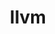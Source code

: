 ---
title: "llvm"
layout: cache
categories: [package, develop-2023-05-21]
meta: {"versions": ["14.0.6", "15.0.7", "8.0.0"], "compilers": ["gcc@=11.1.0", "gcc@=11.3.0"], "oss": ["ubuntu20.04", "ubuntu22.04"], "platforms": ["linux"], "targets": ["x86_64", "x86_64_v3"], "stacks": ["data-vis-sdk", "e4s", "e4s-oneapi", "ml-linux-x86_64-cpu", "ml-linux-x86_64-cuda", "ml-linux-x86_64-rocm", "root"], "num_specs": 10, "num_specs_by_stack": {"root": 10, "data-vis-sdk": 3, "e4s-oneapi": 1, "e4s": 4, "ml-linux-x86_64-cpu": 1, "ml-linux-x86_64-rocm": 1, "ml-linux-x86_64-cuda": 1}}
spec_details: [{"hash": "oprfgpztr4yiz64aagtwcsjahmwe7puc", "compiler": "gcc@=11.1.0", "versions": ["14.0.6"], "os": "ubuntu20.04", "platform": "linux", "target": "x86_64_v3", "variants": ["build_system=cmake", "build_type=Release", "+clang", "~compiler-rt", "~cuda", "~flang", "generator=ninja", "~gold", "~internal_unwind", "~ipo", "+libcxx", "~libomptarget", "~link_llvm_dylib", "~lld", "~lldb", "+llvm_dylib", "~mlir", "+omp_as_runtime", "~omp_tsan", "patches=6379168,d85ef51,f920173", "~polly", "~python", "shlib_symbol_version=none", "~split_dwarf", "targets=all", "version_suffix=none", "~z3"], "stacks": ["root", "data-vis-sdk"], "size": "-", "tarball": "https://binaries.spack.io/releases/develop-2023-05-21/build_cache/linux-ubuntu20.04-x86_64_v3/gcc-11.1.0/llvm-14.0.6/linux-ubuntu20.04-x86_64_v3-gcc-11.1.0-llvm-14.0.6-oprfgpztr4yiz64aagtwcsjahmwe7puc.spack"}, {"hash": "tnkumulrmde7i2rht23bexpxbddkt64a", "compiler": "gcc@=11.1.0", "versions": ["8.0.0"], "os": "ubuntu20.04", "platform": "linux", "target": "x86_64", "variants": ["build_system=cmake", "build_type=Release", "+clang", "+compiler-rt", "~cuda", "generator=ninja", "+gold", "+internal_unwind", "~ipo", "+libcxx", "+libomptarget", "~link_llvm_dylib", "+lld", "+lldb", "+llvm_dylib", "~omp_debug", "~omp_tsan", "patches=514926d,7b286b1,8ec3c9b,92781f9,af41889,e56489a,f920173", "+polly", "~python", "~split_dwarf", "targets=all", "version_suffix=none", "~z3"], "stacks": ["root", "e4s-oneapi"], "size": "-", "tarball": "https://binaries.spack.io/releases/develop-2023-05-21/build_cache/linux-ubuntu20.04-x86_64/gcc-11.1.0/llvm-8.0.0/linux-ubuntu20.04-x86_64-gcc-11.1.0-llvm-8.0.0-tnkumulrmde7i2rht23bexpxbddkt64a.spack"}, {"hash": "wm7wvj5zilposdvgfscyumu6homsjs2d", "compiler": "gcc@=11.1.0", "versions": ["8.0.0"], "os": "ubuntu20.04", "platform": "linux", "target": "x86_64_v3", "variants": ["build_system=cmake", "build_type=Release", "+clang", "+compiler-rt", "~cuda", "generator=ninja", "+gold", "+internal_unwind", "~ipo", "+libcxx", "+libomptarget", "~link_llvm_dylib", "+lld", "+lldb", "+llvm_dylib", "~omp_debug", "~omp_tsan", "patches=514926d,7b286b1,8ec3c9b,92781f9,af41889,e56489a,f920173", "+polly", "~python", "~split_dwarf", "targets=all", "version_suffix=none", "~z3"], "stacks": ["e4s", "root"], "size": "-", "tarball": "https://binaries.spack.io/releases/develop-2023-05-21/build_cache/linux-ubuntu20.04-x86_64_v3/gcc-11.1.0/llvm-8.0.0/linux-ubuntu20.04-x86_64_v3-gcc-11.1.0-llvm-8.0.0-wm7wvj5zilposdvgfscyumu6homsjs2d.spack"}, {"hash": "37u3ty6sou4w64tfpmdjaaourgdnuwyy", "compiler": "gcc@=11.1.0", "versions": ["15.0.7"], "os": "ubuntu20.04", "platform": "linux", "target": "x86_64_v3", "variants": ["build_system=cmake", "build_type=Release", "+clang", "+compiler-rt", "~cuda", "~flang", "generator=ninja", "+gold", "+internal_unwind", "~ipo", "+libcxx", "+libomptarget", "~link_llvm_dylib", "+lld", "+lldb", "+llvm_dylib", "~mlir", "+omp_as_runtime", "~omp_debug", "~omp_tsan", "patches=3dc9bc1", "+polly", "~python", "shlib_symbol_version=none", "~split_dwarf", "targets=all", "version_suffix=none", "~z3", "~zstd"], "stacks": ["e4s", "root"], "size": "-", "tarball": "https://binaries.spack.io/releases/develop-2023-05-21/build_cache/linux-ubuntu20.04-x86_64_v3/gcc-11.1.0/llvm-15.0.7/linux-ubuntu20.04-x86_64_v3-gcc-11.1.0-llvm-15.0.7-37u3ty6sou4w64tfpmdjaaourgdnuwyy.spack"}, {"hash": "xm4x3oxeh5kftn6ki5i4z7c4mr33g33e", "compiler": "gcc@=11.1.0", "versions": ["14.0.6"], "os": "ubuntu20.04", "platform": "linux", "target": "x86_64_v3", "variants": ["build_system=cmake", "build_type=Release", "+clang", "~compiler-rt", "~cuda", "~flang", "generator=ninja", "~gold", "~internal_unwind", "~ipo", "+libcxx", "+libomptarget", "~link_llvm_dylib", "+lld", "~lldb", "+llvm_dylib", "~mlir", "+omp_as_runtime", "~omp_debug", "~omp_tsan", "patches=6379168,d85ef51,f920173", "~polly", "~python", "shlib_symbol_version=none", "~split_dwarf", "targets=all", "version_suffix=none", "~z3"], "stacks": ["root", "data-vis-sdk"], "size": "-", "tarball": "https://binaries.spack.io/releases/develop-2023-05-21/build_cache/linux-ubuntu20.04-x86_64_v3/gcc-11.1.0/llvm-14.0.6/linux-ubuntu20.04-x86_64_v3-gcc-11.1.0-llvm-14.0.6-xm4x3oxeh5kftn6ki5i4z7c4mr33g33e.spack"}, {"hash": "rkimbtzk4suzhpqld6iqw6yxfs4tj7az", "compiler": "gcc@=11.1.0", "versions": ["14.0.6"], "os": "ubuntu20.04", "platform": "linux", "target": "x86_64_v3", "variants": ["build_system=cmake", "build_type=Release", "+clang", "~compiler-rt", "~cuda", "~flang", "generator=ninja", "~gold", "~internal_unwind", "~ipo", "+libcxx", "~libomptarget", "~link_llvm_dylib", "~lld", "~lldb", "+llvm_dylib", "~mlir", "+omp_as_runtime", "~omp_tsan", "patches=6379168,d85ef51,f920173", "~polly", "~python", "shlib_symbol_version=none", "~split_dwarf", "targets=all", "version_suffix=none", "~z3"], "stacks": ["root", "data-vis-sdk"], "size": "-", "tarball": "https://binaries.spack.io/releases/develop-2023-05-21/build_cache/linux-ubuntu20.04-x86_64_v3/gcc-11.1.0/llvm-14.0.6/linux-ubuntu20.04-x86_64_v3-gcc-11.1.0-llvm-14.0.6-rkimbtzk4suzhpqld6iqw6yxfs4tj7az.spack"}, {"hash": "o5lj7dgqrhug2nsbxjz7lgdx4xgehrj7", "compiler": "gcc@=11.1.0", "versions": ["14.0.6"], "os": "ubuntu20.04", "platform": "linux", "target": "x86_64_v3", "variants": ["build_system=cmake", "build_type=Release", "+clang", "+compiler-rt", "~cuda", "~flang", "generator=ninja", "+gold", "+internal_unwind", "~ipo", "+libcxx", "+libomptarget", "~link_llvm_dylib", "+lld", "+lldb", "+llvm_dylib", "~mlir", "+omp_as_runtime", "~omp_debug", "~omp_tsan", "patches=6379168,d85ef51,f920173", "+polly", "~python", "shlib_symbol_version=none", "~split_dwarf", "targets=all", "version_suffix=none", "~z3"], "stacks": ["e4s", "root"], "size": "-", "tarball": "https://binaries.spack.io/releases/develop-2023-05-21/build_cache/linux-ubuntu20.04-x86_64_v3/gcc-11.1.0/llvm-14.0.6/linux-ubuntu20.04-x86_64_v3-gcc-11.1.0-llvm-14.0.6-o5lj7dgqrhug2nsbxjz7lgdx4xgehrj7.spack"}, {"hash": "5xcdypncz3q2wjpt4dnsnhe5lzgtc6mf", "compiler": "gcc@=11.1.0", "versions": ["14.0.6"], "os": "ubuntu20.04", "platform": "linux", "target": "x86_64_v3", "variants": ["build_system=cmake", "build_type=Release", "+clang", "+compiler-rt", "~cuda", "~flang", "generator=ninja", "+gold", "+internal_unwind", "~ipo", "+libcxx", "+libomptarget", "~link_llvm_dylib", "+lld", "+lldb", "+llvm_dylib", "~mlir", "+omp_as_runtime", "~omp_debug", "~omp_tsan", "patches=6379168,d85ef51,f920173", "+polly", "~python", "shlib_symbol_version=none", "~split_dwarf", "targets=all", "version_suffix=none", "~z3"], "stacks": ["e4s", "root"], "size": "-", "tarball": "https://binaries.spack.io/releases/develop-2023-05-21/build_cache/linux-ubuntu20.04-x86_64_v3/gcc-11.1.0/llvm-14.0.6/linux-ubuntu20.04-x86_64_v3-gcc-11.1.0-llvm-14.0.6-5xcdypncz3q2wjpt4dnsnhe5lzgtc6mf.spack"}, {"hash": "4duxq6tzrx7vt6yrodouyo67gu53lzmq", "compiler": "gcc@=11.3.0", "versions": ["14.0.6"], "os": "ubuntu22.04", "platform": "linux", "target": "x86_64_v3", "variants": ["build_system=cmake", "build_type=Release", "+clang", "+compiler-rt", "~cuda", "~flang", "generator=ninja", "+gold", "+internal_unwind", "~ipo", "+libcxx", "+libomptarget", "~link_llvm_dylib", "+lld", "+lldb", "+llvm_dylib", "~mlir", "+omp_as_runtime", "~omp_debug", "~omp_tsan", "patches=6379168,d85ef51,f920173", "+polly", "~python", "shlib_symbol_version=none", "~split_dwarf", "targets=all", "version_suffix=none", "~z3"], "stacks": ["root", "ml-linux-x86_64-cpu", "ml-linux-x86_64-rocm"], "size": "-", "tarball": "https://binaries.spack.io/releases/develop-2023-05-21/build_cache/linux-ubuntu22.04-x86_64_v3/gcc-11.3.0/llvm-14.0.6/linux-ubuntu22.04-x86_64_v3-gcc-11.3.0-llvm-14.0.6-4duxq6tzrx7vt6yrodouyo67gu53lzmq.spack"}, {"hash": "eiztjsrspdyb3avmqyt4ju6o52orohn5", "compiler": "gcc@=11.3.0", "versions": ["14.0.6"], "os": "ubuntu22.04", "platform": "linux", "target": "x86_64_v3", "variants": ["build_system=cmake", "build_type=Release", "+clang", "+compiler-rt", "~cuda", "~flang", "generator=ninja", "+gold", "+internal_unwind", "~ipo", "+libcxx", "+libomptarget", "~link_llvm_dylib", "+lld", "+lldb", "+llvm_dylib", "~mlir", "+omp_as_runtime", "~omp_debug", "~omp_tsan", "patches=6379168,d85ef51,f920173", "+polly", "~python", "shlib_symbol_version=none", "~split_dwarf", "targets=all", "version_suffix=none", "~z3"], "stacks": ["ml-linux-x86_64-cuda", "root"], "size": "-", "tarball": "https://binaries.spack.io/releases/develop-2023-05-21/build_cache/linux-ubuntu22.04-x86_64_v3/gcc-11.3.0/llvm-14.0.6/linux-ubuntu22.04-x86_64_v3-gcc-11.3.0-llvm-14.0.6-eiztjsrspdyb3avmqyt4ju6o52orohn5.spack"}]
---